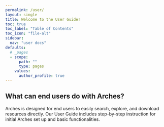 ```yaml
---
permalink: /user/
layout: single
title: Welcome to the User Guide!
toc: true
toc_label: "Table of Contents"
toc_icon: "file-alt"
sidebar:
  nav: "user docs"
defaults:
  # _pages
  - scope:
      path: ""
      type: pages
    values:
      author_profile: true
---
```

## What can end users do with Arches?
Arches is designed for end users to easily search, explore, and download resources directly. Our User Guide includes step-by-step instruction for initial Arches set up and basic functionalities.
